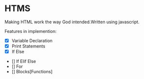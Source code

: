 # HTMS

Making HTML work the way God intended.Written using javascript.

Features in implemention:

- [x] Variable Declaration
- [x] Print Statements
- [x] If Else
- [] If Elif Else
- [] For
- [] Blocks[Functions]